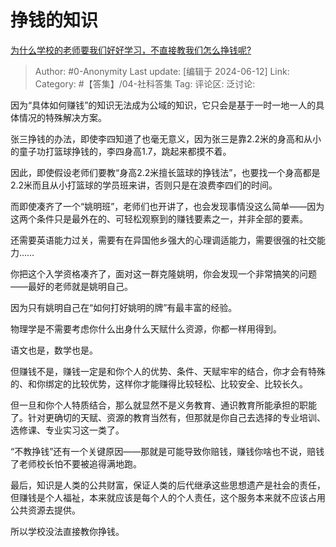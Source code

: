 # 挣钱的知识
[为什么学校的老师要我们好好学习，不直接教我们怎么挣钱呢?](https://www.zhihu.com/question/637368395/answer/3528109475)

> Author: #0-Anonymity
> Last update: [编辑于 2024-06-12]
> Link:
> Category: #【答集】/04-社科答集 
> Tag: 
> 评论区:
> 泛讨论:

因为“具体如何赚钱”的知识无法成为公域的知识，它只会是基于一时一地一人的具体情况的特殊解决方案。

张三挣钱的办法，即使李四知道了也毫无意义，因为张三是靠2.2米的身高和从小的童子功打篮球挣钱的，李四身高1.7，跳起来都摸不着。

因此，即使假设老师们要教“身高2.2米擅长篮球的挣钱法”，也要找一个身高都是2.2米而且从小打篮球的学员班来讲，否则只是在浪费李四们的时间。

而即使凑齐了一个“姚明班”，老师们也开讲了，也会发现事情没这么简单——因为这两个条件只是最外在的、可轻松观察到的赚钱要素之一，并非全部的要素。

还需要英语能力过关，需要有在异国他乡强大的心理调适能力，需要很强的社交能力……

你把这个入学资格凑齐了，面对这一群克隆姚明，你会发现一个非常搞笑的问题——最好的老师就是姚明自己。

因为只有姚明自己在“如何打好姚明的牌”有最丰富的经验。

物理学是不需要考虑你什么出身什么天赋什么资源，你都一样用得到。

语文也是，数学也是。

但赚钱不是，赚钱一定是和你个人的优势、条件、天赋牢牢的结合，你才会有特殊的、和你绑定的比较优势，这样你才能赚得比较轻松、比较安全、比较长久。

但一旦和你个人特质结合，那么就显然不是义务教育、通识教育所能承担的职能了。针对更确切的天赋、资源的教育当然有，但那就是你自己去选择的专业培训、选修课、专业实习这一类了。

“不教挣钱”还有一个关键原因——那就是可能导致你赔钱，赚钱你啥也不说，赔钱了老师校长怕不要被追得满地跑。

最后，知识是人类的公共财富，保证人类的后代继承这些思想遗产是社会的责任，但赚钱是个人福祉，本来就应该是每个人的个人责任，这个服务本来就不应该占用公共资源去提供。

所以学校没法直接教你挣钱。
